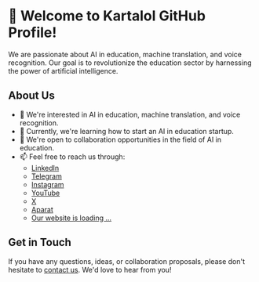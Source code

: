 # 👋 Welcome to Kartalol GitHub Profile!

We are passionate about AI in education, machine translation, and voice recognition. Our goal is to revolutionize the education sector by harnessing the power of artificial intelligence.

## About Us

- 👀 We're interested in AI in education, machine translation, and voice recognition.
- 🌱 Currently, we're learning how to start an AI in education startup.
- 💼 We're open to collaboration opportunities in the field of AI in education.
- 📫 Feel free to reach us through:
  - [LinkedIn](https://www.linkedin.com/in/kartal-ol/)
  - [Telegram](https://t.me/Ai_KartalOl)
  - [Instagram](https://www.instagram.com/kartalol/)
  - [YouTube](https://youtube.com/@kartaloldotcom?si=bv9nkRVWu1a01qVm)
  - [X](https://twitter.com/Kartal_ol)
  - [Aparat](https://www.aparat.com/kartalol)
  - [Our website is loading ... ](https://www.kartalol.com)


## Get in Touch

If you have any questions, ideas, or collaboration proposals, please don't hesitate to [contact us](kartalol.info@gmail.com). We'd love to hear from you!
